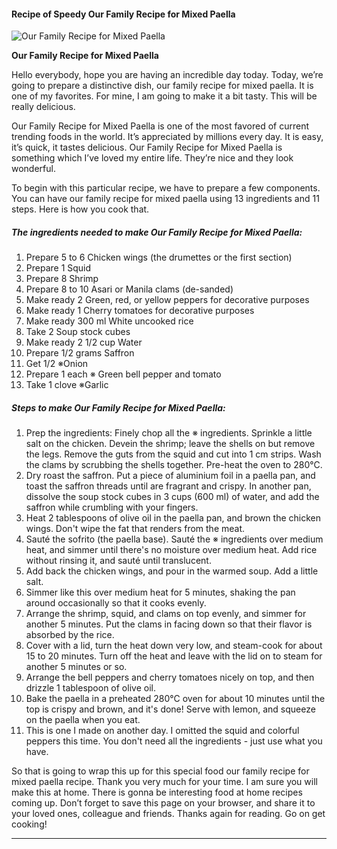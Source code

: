             

#### Recipe of Speedy Our Family Recipe for Mixed Paella

![Our Family Recipe for Mixed Paella](https://img-global.cpcdn.com/recipes/5691758835924992/751x532cq70/our-family-recipe-for-mixed-paella-recipe-main-photo.jpg)

**Our Family Recipe for Mixed Paella**

Hello everybody, hope you are having an incredible day today. Today, we’re going to prepare a distinctive dish, our family recipe for mixed paella. It is one of my favorites. For mine, I am going to make it a bit tasty. This will be really delicious.

Our Family Recipe for Mixed Paella is one of the most favored of current trending foods in the world. It’s appreciated by millions every day. It is easy, it’s quick, it tastes delicious. Our Family Recipe for Mixed Paella is something which I’ve loved my entire life. They’re nice and they look wonderful.

To begin with this particular recipe, we have to prepare a few components. You can have our family recipe for mixed paella using 13 ingredients and 11 steps. Here is how you cook that.

##### The ingredients needed to make Our Family Recipe for Mixed Paella:

1.  Prepare 5 to 6 Chicken wings (the drumettes or the first section)
2.  Prepare 1 Squid
3.  Prepare 8 Shrimp
4.  Prepare 8 to 10 Asari or Manila clams (de-sanded)
5.  Make ready 2 Green, red, or yellow peppers for decorative purposes
6.  Make ready 1 Cherry tomatoes for decorative purposes
7.  Make ready 300 ml White uncooked rice
8.  Take 2 Soup stock cubes
9.  Make ready 2 1/2 cup Water
10.  Prepare 1/2 grams Saffron
11.  Get 1/2 ※Onion
12.  Prepare 1 each ※ Green bell pepper and tomato
13.  Take 1 clove ※Garlic

##### Steps to make Our Family Recipe for Mixed Paella:

1.  Prep the ingredients: Finely chop all the ※ ingredients. Sprinkle a little salt on the chicken. Devein the shrimp; leave the shells on but remove the legs. Remove the guts from the squid and cut into 1 cm strips. Wash the clams by scrubbing the shells together. Pre-heat the oven to 280°C.
2.  Dry roast the saffron. Put a piece of aluminium foil in a paella pan, and toast the saffron threads until are fragrant and crispy. In another pan, dissolve the soup stock cubes in 3 cups (600 ml) of water, and add the saffron while crumbling with your fingers.
3.  Heat 2 tablespoons of olive oil in the paella pan, and brown the chicken wings. Don't wipe the fat that renders from the meat.
4.  Sauté the sofrito (the paella base). Sauté the ※ ingredients over medium heat, and simmer until there's no moisture over medium heat. Add rice without rinsing it, and sauté until translucent.
5.  Add back the chicken wings, and pour in the warmed soup. Add a little salt.
6.  Simmer like this over medium heat for 5 minutes, shaking the pan around occasionally so that it cooks evenly.
7.  Arrange the shrimp, squid, and clams on top evenly, and simmer for another 5 minutes. Put the clams in facing down so that their flavor is absorbed by the rice.
8.  Cover with a lid, turn the heat down very low, and steam-cook for about 15 to 20 minutes. Turn off the heat and leave with the lid on to steam for another 5 minutes or so.
9.  Arrange the bell peppers and cherry tomatoes nicely on top, and then drizzle 1 tablespoon of olive oil.
10.  Bake the paella in a preheated 280°C oven for about 10 minutes until the top is crispy and brown, and it's done! Serve with lemon, and squeeze on the paella when you eat.
11.  This is one I made on another day. I omitted the squid and colorful peppers this time. You don't need all the ingredients - just use what you have.

So that is going to wrap this up for this special food our family recipe for mixed paella recipe. Thank you very much for your time. I am sure you will make this at home. There is gonna be interesting food at home recipes coming up. Don’t forget to save this page on your browser, and share it to your loved ones, colleague and friends. Thanks again for reading. Go on get cooking!

* * *